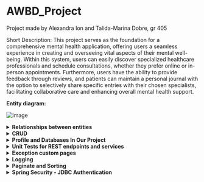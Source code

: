 # AWBD_Project

Project made by Alexandra Ion and Talida-Marina Dobre, gr 405
 
Short Description:
This project serves as the foundation for a comprehensive mental health application, offering users a seamless experience in creating and overseeing vital aspects of their mental well-being. Within this system, users can easily discover specialized healthcare professionals and schedule consultations, whether they prefer online or in-person appointments. Furthermore, users have the ability to provide feedback through reviews, and patients can maintain a personal journal with the option to selectively share specific entries with their chosen specialists, facilitating collaborative care and enhancing overall mental health support.

<b>
Entity diagram:
</b>

![image](https://github.com/Talida-M/AWBD_Project/assets/75331740/bbeab4f3-039a-444b-9e68-e1a2e04aecac)

<details> 
 <summary>
  <b>
 Relationships between entities

  </b>
 </summary>
 
![image](https://github.com/Talida-M/AWBD_Project/assets/75331740/d4cd10e3-dd72-4bb7-a6ae-c3e6f863799c)

![image](https://github.com/Talida-M/AWBD_Project/assets/75331740/a1f979f4-4089-418e-9bbd-e1f50960a764)

![image](https://github.com/Talida-M/AWBD_Project/assets/75331740/a40d8e80-4652-4e1f-96c6-7a4cc95de3a5)


</details>

<details> 
 <summary>
  <b>
 CRUD

  </b>
 </summary>
 
![image](https://github.com/Talida-M/AWBD_Project/assets/75331740/c138f2bc-22b8-4a5e-9f5d-1837caf1c7bb)

![image](https://github.com/Talida-M/AWBD_Project/assets/75331740/4965713d-faf6-47a6-9b38-7fb76fafb5ed)

![image](https://github.com/Talida-M/AWBD_Project/assets/75331740/4282675b-b6df-44db-9f01-c181c177e836)

</details>

<details> 
 <summary>
  <b>
Profile and Databases In Our Project

  </b>
 </summary>
To effectively manage the execution of our tests across different database environments—specifically MySQL and H2—you need a strategic approach in setting active profiles. Here’s a streamlined method to ensure that tests appropriate for each database are run accurately:

Strategy for Running Database-Specific Tests:
For MySQL:

Profile Configuration: Begin by setting the active profile to 'mysql' to prioritize MySQL configurations.
Execution: Proceed to run the suite of tests designated for MySQL. These tests are tailored to interact specifically with the MySQL database settings.

For H2:

Profile Adjustment: Switch the active profile to 'h2' to accommodate tests that are specifically designed for the H2 database.
Test Execution: Once the profile is set, execute the H2-specific tests.
By adopting this method, we ensure that each set of tests runs under conditions that match their database requirements, thereby avoiding conflicts and errors that arise from profile mismatches. This tailored approach not only enhances test accuracy but also maintains the integrity of our testing environment across different database platforms.

![image](https://github.com/Talida-M/AWBD_Project/assets/75331740/4bc4c22f-a0f2-4400-ba80-141881fcb2bf)


![image](https://github.com/Talida-M/AWBD_Project/assets/75331740/d479e9a4-545d-4f62-84e0-b8d3b226c90b)

The tests for the services are made with H2 Profile.
![image](https://github.com/Talida-M/AWBD_Project/assets/75331740/f116903e-d629-4773-a357-a91f6ab4cf63)


The tests for Controllers are mada with MySQL Profile.
![image](https://github.com/Talida-M/AWBD_Project/assets/75331740/d49d7e5c-359f-40dc-a210-cf632a6a64a3)

</details>

<details> 
 <summary>
  <b>
Unit Tests  for  REST endpoints and services

  </b>
 </summary>
 
![image](https://github.com/Talida-M/AWBD_Project/assets/75331740/2f90aa94-7b25-49d3-a5c5-d7c88942f93a)


</details>

<details> 
 <summary>
  <b>
 Exception custom pages
      
  </b>
 </summary>
 
![image](https://github.com/Talida-M/AWBD_Project/assets/75331740/61d31164-a4ad-4cb4-919b-bb7e1fde1b27)

![image](https://github.com/Talida-M/AWBD_Project/assets/75331740/72e85608-e413-40ba-9492-23dd0555e55f)


</details>

<details> 
 <summary>
  <b>
 Logging
      
  </b>
 </summary>
 
We used logs especially in tests file.
![image](https://github.com/Talida-M/AWBD_Project/assets/75331740/5d51dba4-0ef9-4c01-af8c-63767b733085)


</details>

<details> 
 <summary>
  <b>
Paginate and Sorting
      
  </b>
 </summary>
 
Repo:

![image](https://github.com/Talida-M/AWBD_Project/assets/75331740/37b6e02b-0382-435d-a550-a6a0ee2831c5)

Service:
![image](https://github.com/Talida-M/AWBD_Project/assets/75331740/3bf51994-1c45-41b6-89a0-c24583c1b797)

Controller:
![image](https://github.com/Talida-M/AWBD_Project/assets/75331740/4224c24a-88ea-43ca-be7d-72ae6e8e7656)



</details>

<details> 
 <summary>
  <b>
 Spring Security - JDBC Authentication
      
  </b>
 </summary>
Security, Role Permissions
 
![image](https://github.com/Talida-M/AWBD_Project/assets/75331740/2d6c1fc8-691f-45a0-87bf-a0cacfb0d388)
![image](https://github.com/Talida-M/AWBD_Project/assets/75331740/3e0aeaab-ecca-4e4f-a454-cea69f9a4172)



Login Form

![image](https://github.com/Talida-M/AWBD_Project/assets/75331740/371ddbea-d23c-4334-a2fd-91aba115aa8b)

</details>
